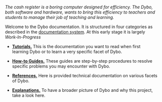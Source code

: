 *The cash register is a boring computer designed for efficiency. The
Dybo, both software and hardware, wants to bring this efficiency to
teachers and students to manage their job of teaching and learning.*

Welcome to the Dybo documentation. It is structured in four categories
as described in the [documentation
system](https://docs.divio.com/documentation-system). At this early
stage it is largely *Work-In-Progress*

* **[Tutorials.](1-Tutorials)** This is the documentation you want to
 read when first learning Dybo or to learn a very specific facet of
 Dybo.

* **[How-to Guides.](2-How-to-Guides)** These guides are step-by-step
procedures to resolve specific problems you may encounter with Dybo.

* **[References.](3-References)** Here is provided technical
  documentation on various facets of Dybo.

* **[Explanations.](4-Explanations)** To have a broader picture of
  Dybo and why this project, take a look here.
